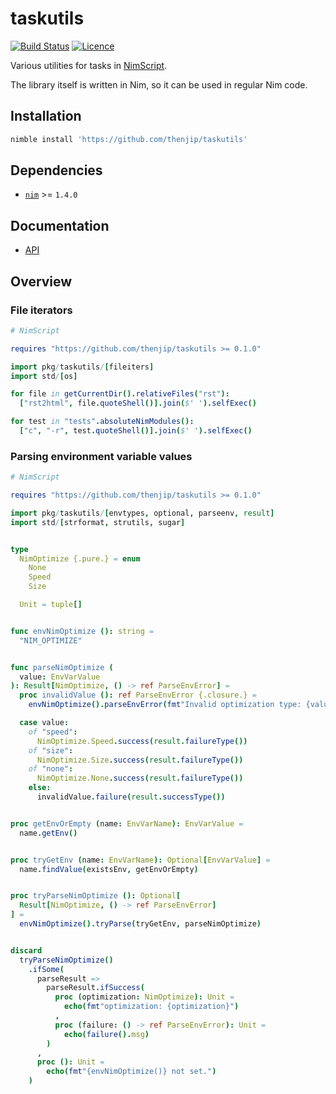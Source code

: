 # taskutils

[![Build Status](https://github.com/thenjip/taskutils/workflows/Unit%20tests/badge.svg?branch=main)](https://github.com/thenjip/taskutils/actions?query=workflow%3A"Unit+tests"+branch%3A"main")
[![Licence](https://img.shields.io/github/license/thenjip/taskutils.svg)](https://raw.githubusercontent.com/thenjip/taskutils/main/LICENSE)

Various utilities for tasks in [NimScript](https://nim-lang.org/docs/nims.html).

The library itself is written in Nim, so it can be used in regular Nim code.

## Installation

```sh
nimble install 'https://github.com/thenjip/taskutils'
```

## Dependencies

- [`nim`](https://nim-lang.org/) >= `1.4.0`

## Documentation

- [API](https://thenjip.github.io/taskutils/)

## Overview

### File iterators

```nim
# NimScript

requires "https://github.com/thenjip/taskutils >= 0.1.0"

import pkg/taskutils/[fileiters]
import std/[os]

for file in getCurrentDir().relativeFiles("rst"):
  ["rst2html", file.quoteShell()].join($' ').selfExec()

for test in "tests".absoluteNimModules():
  ["c", "-r", test.quoteShell()].join($' ').selfExec()
```

### Parsing environment variable values

```nim
# NimScript

requires "https://github.com/thenjip/taskutils >= 0.1.0"

import pkg/taskutils/[envtypes, optional, parseenv, result]
import std/[strformat, strutils, sugar]


type
  NimOptimize {.pure.} = enum
    None
    Speed
    Size

  Unit = tuple[]


func envNimOptimize (): string =
  "NIM_OPTIMIZE"


func parseNimOptimize (
  value: EnvVarValue
): Result[NimOptimize, () -> ref ParseEnvError] =
  proc invalidValue (): ref ParseEnvError {.closure.} =
    envNimOptimize().parseEnvError(fmt"Invalid optimization type: {value}")

  case value:
    of "speed":
      NimOptimize.Speed.success(result.failureType())
    of "size":
      NimOptimize.Size.success(result.failureType())
    of "none":
      NimOptimize.None.success(result.failureType())
    else:
      invalidValue.failure(result.successType())


proc getEnvOrEmpty (name: EnvVarName): EnvVarValue =
  name.getEnv()


proc tryGetEnv (name: EnvVarName): Optional[EnvVarValue] =
  name.findValue(existsEnv, getEnvOrEmpty)


proc tryParseNimOptimize (): Optional[
  Result[NimOptimize, () -> ref ParseEnvError]
] =
  envNimOptimize().tryParse(tryGetEnv, parseNimOptimize)


discard
  tryParseNimOptimize()
    .ifSome(
      parseResult =>
        parseResult.ifSuccess(
          proc (optimization: NimOptimize): Unit =
            echo(fmt"optimization: {optimization}")
          ,
          proc (failure: () -> ref ParseEnvError): Unit =
            echo(failure().msg)
        )
      ,
      proc (): Unit =
        echo(fmt"{envNimOptimize()} not set.")
    )
```
